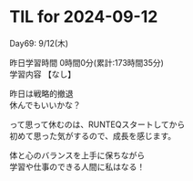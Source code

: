 # TIL for 2024-09-12

Day69: 9/12(木)  
  
昨日学習時間 0時間0分(累計:173時間35分)  
学習内容 【なし】  

昨日は戦略的撤退  
休んでもいいかな？  

って思って休むのは、RUNTEQスタートしてから  
初めて思った気がするので、成長を感じます。  

体と心のバランスを上手に保ちながら  
学習や仕事のできる人間に私はなる！  

